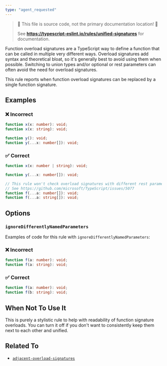 ```yaml
---
type: "agent_requested"
---
```


> 🛑 This file is source code, not the primary documentation location! 🛑
>
> See **https://typescript-eslint.io/rules/unified-signatures** for documentation.

Function overload signatures are a TypeScript way to define a function that can be called in multiple very different ways.
Overload signatures add syntax and theoretical bloat, so it's generally best to avoid using them when possible.
Switching to union types and/or optional or rest parameters can often avoid the need for overload signatures.

This rule reports when function overload signatures can be replaced by a single function signature.

## Examples

<!--tabs-->

### ❌ Incorrect

```ts
function x(x: number): void;
function x(x: string): void;
```

```ts
function y(): void;
function y(...x: number[]): void;
```

### ✅ Correct

```ts
function x(x: number | string): void;
```

```ts
function y(...x: number[]): void;
```

```ts
// This rule won't check overload signatures with different rest parameter types.
// See https://github.com/microsoft/TypeScript/issues/5077
function f(...a: number[]): void;
function f(...a: string[]): void;
```

## Options

### `ignoreDifferentlyNamedParameters`

Examples of code for this rule with `ignoreDifferentlyNamedParameters`:

<!--tabs-->

### ❌ Incorrect

```ts option='{ "ignoreDifferentlyNamedParameters": true }'
function f(a: number): void;
function f(a: string): void;
```

### ✅ Correct

```ts option='{ "ignoreDifferentlyNamedParameters": true }'
function f(a: number): void;
function f(b: string): void;
```

## When Not To Use It

This is purely a stylistic rule to help with readability of function signature overloads.
You can turn it off if you don't want to consistently keep them next to each other and unified.

## Related To

- [`adjacent-overload-signatures`](./adjacent-overload-signatures.md)
